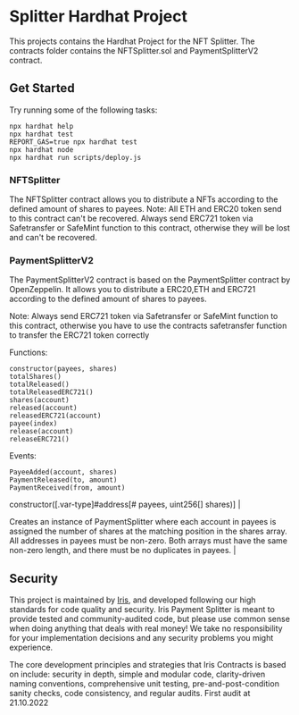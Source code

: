# Splitter Hardhat Project

This projects contains the Hardhat Project for the NFT Splitter.
The contracts folder contains the NFTSplitter.sol and PaymentSplitterV2 contract.

## Get Started
Try running some of the following tasks:

```shell
npx hardhat help
npx hardhat test
REPORT_GAS=true npx hardhat test
npx hardhat node
npx hardhat run scripts/deploy.js
```

### NFTSplitter
The NFTSplitter contract allows you to distribute a NFTs according to the defined amount of shares to payees.
Note: 
All ETH and ERC20 token send to this contract can't be recovered.
Always send ERC721 token via Safetransfer or SafeMint function to this contract, otherwise they will be lost and can't be recovered.

### PaymentSplitterV2
The PaymentSplitterV2 contract is based on the PaymentSplitter contract by OpenZeppelin. It allows you to distribute a ERC20,ETH and ERC721 according to the defined amount of shares to payees.

Note:
Always send ERC721 token via Safetransfer or SafeMint function to this contract, otherwise you have to use the contracts safetransfer function to transfer the ERC721 token correctly

Functions:
```
constructor(payees, shares)
totalShares()
totalReleased()
totalReleasedERC721()
shares(account)
released(account)
releasedERC721(account)
payee(index)
release(account)
releaseERC721()
```
Events:
```
PayeeAdded(account, shares)
PaymentReleased(to, amount)
PaymentReceived(from, amount)
```

constructor([.var-type]#address[# payees, uint256[] shares)] |

Creates an instance of PaymentSplitter where each account in payees is assigned the number of shares at the matching position in the shares array.
All addresses in payees must be non-zero. Both arrays must have the same non-zero length, and there must be no duplicates in payees. |

## Security
This project is maintained by [Iris](https://www.iris.to), and developed following our high standards for code quality and security. 
Iris Payment Splitter is meant to provide tested and community-audited code, but please use common sense when doing anything that deals with real money! 
We take no responsibility for your implementation decisions and any security problems you might experience.

The core development principles and strategies that Iris Contracts is based on include: security in depth, simple and modular code, clarity-driven naming conventions, comprehensive unit testing, pre-and-post-condition sanity checks, code consistency, and regular audits.
First audit at 21.10.2022
